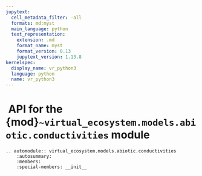 ```yaml
---
jupytext:
  cell_metadata_filter: -all
  formats: md:myst
  main_language: python
  text_representation:
    extension: .md
    format_name: myst
    format_version: 0.13
    jupytext_version: 1.13.8
kernelspec:
  display_name: vr_python3
  language: python
  name: vr_python3
---
```


#  API for the {mod}`~virtual_ecosystem.models.abiotic.conductivities` module

```{eval-rst}
.. automodule:: virtual_ecosystem.models.abiotic.conductivities
    :autosummary:
    :members:
    :special-members: __init__
```
